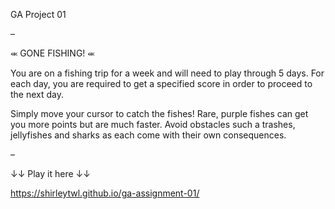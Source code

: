GA Project 01

–

⬺ GONE FISHING! ⬺

You are on a fishing trip for a week and will need to play through 5 days.
For each day, you are required to get a specified score in order to proceed to the next day.

Simply move your cursor to catch the fishes! Rare, purple fishes can get you more points but are much faster.
Avoid obstacles such a trashes, jellyfishes and sharks as each come with their own consequences.

–

↓↓ Play it here ↓↓

https://shirleytwl.github.io/ga-assignment-01/
